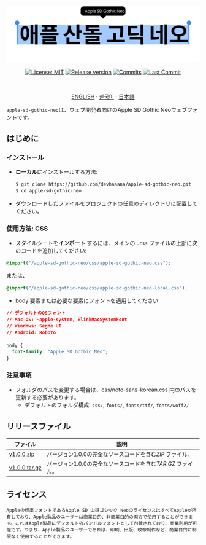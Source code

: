 <div align="center">

[![Banner](../images/banner-black.svg)](#readme)

[![License: MIT](https://img.shields.io/badge/License-MIT-yellow.svg?style=for-the-badge)](LICENSE "License")
[![Release version](https://img.shields.io/github/release/devhaaana/apple-sd-gothic-neo.svg?label=Download&style=for-the-badge)](#リリースファイル "リリースファイル")
[![Commits](https://img.shields.io/github/commit-activity/y/devhaaana/apple-sd-gothic-neo.svg?label=commits&style=for-the-badge)](https://github.com/devhaaana/radipy/commits "Commit History")
[![Last Commit](https://img.shields.io/github/last-commit/devhaaana/apple-sd-gothic-neo.svg?label=&style=for-the-badge&display_timestamp=committer)](https://github.com/devhaaana/radipy/pulse/monthly "Last Commit")

</div>

<br />

<div align="center">

[ENGLISH](/README.md)  ·  [한국어](/documents/README-KR.md)  ·  [日本語](/documents/README-JP.md)

</div>

`apple-sd-gothic-neo`は、ウェブ開発者向けのApple SD Gothic Neoウェブフォントです。

## はじめに

### インストール

- **ローカル**にインストールする方法:
  ```bash
  $ git clone https://github.com/devhaaana/apple-sd-gothic-neo.git
  $ cd apple-sd-gothic-neo
  ```
- ダウンロードしたファイルをプロジェクトの任意のディレクトリに配置してください。

### 使用方法: CSS

- スタイルシートを**インポート** するには、メインの `.css` ファイルの上部に次のコードを追加してください:

```css
@import("/apple-sd-gothic-neo/css/apple-sd-gothic-neo.css");
```

または、

```css
@import("/apple-sd-gothic-neo/css/apple-sd-gothic-neo-local.css");
```

- body 要素または必要な要素にフォントを適用してください:

```css
// デフォルトのOSフォント
// Mac OS: -apple-system, BlinkMacSystemFont
// Windows: Segoe UI
// Android: Roboto

body {
  font-family: "Apple SD Gothic Neo";
}
```

### 注意事項

- フォルダのパスを変更する場合は、css/noto-sans-korean.css 内のパスを更新する必要があります。
  - デフォルトのフォルダ構成: `css/`, `fonts/`, `fonts/ttf/`, `fonts/woff2/`

## リリースファイル

| ファイル                                                                                       | 説明                                                           |
| ---------------------------------------------------------------------------------------------- | -------------------------------------------------------------- |
| [v1.0.0.zip](https://github.com/devhaaana/apple-sd-gothic-neo/archive/refs/tags/v1.0.0.zip)       | バージョン1.0.0の完全なソースコードを含む*ZIP* ファイル。    |
| [v1.0.0.tar.gz](https://github.com/devhaaana/apple-sd-gothic-neo/archive/refs/tags/v1.0.0.tar.gz) | バージョン1.0.0の完全なソースコードを含む*TAR.GZ* ファイル。 |

## ライセンス

```
Appleの標準フォントであるApple SD 山道ゴシック NeoのライセンスはすべてAppleが所有しており、Apple製品のユーザーは商業目的、非商業目的の両方で使用することができます。これはApple製品にデフォルトのバンドルフォントとして内蔵されており、商業利用が可能です。つまり、Apple製品のユーザーであれば、印刷、出版、映像制作など、商業目的に制限なく使用することができます。
```
